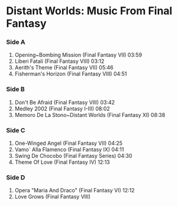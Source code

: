 # Distant Worlds: Music From Final Fantasy

### Side A
 1. Opening~Bombing Mission (Final Fantasy VII)	03:59
 2. Liberi Fatali (Final Fantasy VIII)	03:12
 3. Aerith's Theme (Final Fantasy VII)	05:46
 4. Fisherman's Horizon (Final Fantasy VIII)	04:51

### Side B
 1. Don't Be Afraid (Final Fantasy VIII)	03:42
 2. Medley 2002 (Final Fantasy I-III)	08:02
 3. Memoro De La Stono~Distant Worlds (Final Fantasy XI)	08:38

### Side C
 1. One-Winged Angel (Final Fantasy VII)	04:25
 2. Vamo´ Alla Flamenco (Final Fantasy IX)	04:11
 3. Swing De Chocobo (Final Fantasy Series)	04:30
 4. Theme Of Love (Final Fantasy IV)	12:13

### Side D
 1. Opera "Maria And Draco" (Final Fantasy VI)	12:12
 2. Love Grows (Final Fantasy VIII)